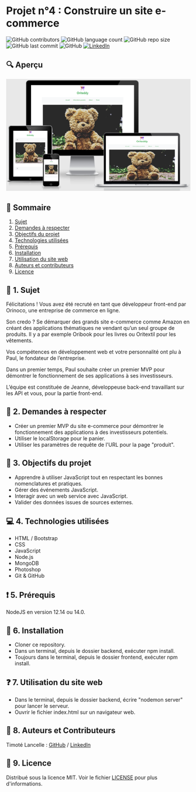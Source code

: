 # Projet n°4 : Construire un site e-commerce

![GitHub contributors](https://img.shields.io/github/contributors/LancelleTimote/Projet-n-4-Construire-un-site-e-commerce?color=green&style=for-the-badge)
![GitHub language count](https://img.shields.io/github/languages/count/LancelleTimote/Projet-n-4-Construire-un-site-e-commerce?style=for-the-badge)
![GitHub repo size](https://img.shields.io/github/repo-size/LancelleTimote/Projet-n-4-Construire-un-site-e-commerce?style=for-the-badge)
![GitHub last commit](https://img.shields.io/github/last-commit/LancelleTimote/Projet-n-4-Construire-un-site-e-commerce?style=for-the-badge)
![GitHub](https://img.shields.io/github/license/LancelleTimote/Projet-n-4-Construire-un-site-e-commerce?style=for-the-badge)
[![LinkedIn](https://img.shields.io/badge/LinkedIn-0077B5?style=for-the-badge&logo=linkedin&logoColor=white)](https://www.linkedin.com/in/timote-lancelle-devweb/)

## :mag: Aperçu

![Aperçu du site web](visuel_projet/visuel_projet.png)

## :bookmark_tabs: Sommaire
<ol>
    <li><a href="#sujet">Sujet</a></li>
    <li><a href="#demandes_respecter">Demandes à respecter</a></li>
    <li><a href="#objectifs_projet">Objectifs du projet</a></li>
    <li><a href="#technologies_utilisees">Technologies utilisées</a></li>
    <li><a href="#prerequis">Prérequis</a></li>
    <li><a href="#installation">Installation</a></li>
    <li><a href="#utilisation_siteweb">Utilisation du site web</a></li>
    <li><a href="#auteurs_contributeurs">Auteurs et contributeurs</a></li>
    <li><a href="#licence">Licence</a></li>
</ol>

## :page_facing_up: 1. Sujet <a name = "sujet"></a>

Félicitations ! Vous avez été recruté en tant que développeur front-end par Orinoco, une entreprise de commerce en ligne.

Son credo ? Se démarquer des grands site e-commerce comme Amazon en créant des applications thématiques ne vendant qu’un seul groupe de produits. Il y a par exemple Oribook pour les livres ou Oritextil pour les vêtements.

Vos compétences en développement web et votre personnalité ont plu à Paul, le fondateur de l’entreprise.

Dans un premier temps, Paul souhaite créer un premier MVP pour démontrer le fonctionnement de ses applications à ses investisseurs.

L’équipe est constituée de Jeanne, développeuse back-end travaillant sur les API et vous, pour la partie front-end.

## :memo: 2. Demandes à respecter <a name = "demandes_respecter"></a>

* Créer un premier MVP du site e-commerce pour démontrer le fonctionnement des applications à des investisseurs potentiels.
* Utiliser le localStorage pour le panier.
* Utiliser les paramètres de requête de l'URL pour la page "produit".

## :checkered_flag: 3. Objectifs du projet <a name = "objectifs_projet"></a>

* Apprendre à utiliser JavaScript tout en respectant les bonnes nomenclatures et pratiques.
* Gérer des événements JavaScript.
* Interagir avec un web service avec JavaScript.
* Valider des données issues de sources externes.

## :computer: 4. Technologies utilisées <a name = "technologies_utilisees"></a>

* HTML / Bootstrap
* CSS
* JavaScript
* Node.js
* MongoDB
* Photoshop
* Git & GitHub

## :exclamation: 5. Prérequis <a name = "prerequis"></a>

NodeJS en version 12.14 ou 14.0.

## :wrench: 6. Installation <a name = "installation"></a>

* Cloner ce repository.
* Dans un terminal, depuis le dossier backend, exécuter npm install.
* Toujours dans le terminal, depuis le dossier frontend, exécuter npm install.

## :question: 7. Utilisation du site web <a name = "utilisation_siteweb"></a>

* Dans le terminal, depuis le dossier backend, écrire "nodemon server" pour lancer le serveur.
* Ouvrir le fichier index.html sur un navigateur web.

## :beers: 8. Auteurs et Contributeurs <a name = "auteurs_contributeurs"></a>

Timoté Lancelle : [GitHub](https://github.com/LancelleTimote) / [LinkedIn](https://www.linkedin.com/in/timote-lancelle-devweb/)

## :page_with_curl: 9. Licence <a name = "licence"></a>

Distribué sous la licence MIT. Voir le fichier [LICENSE](LICENSE) pour plus d'informations.